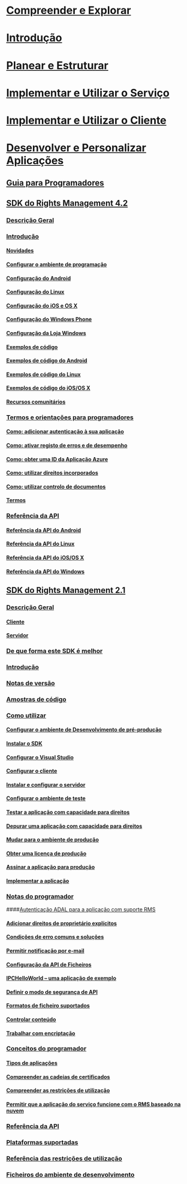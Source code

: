# [Compreender e Explorar](/rights-management/understand-explore/azure-rights-management)
# [Introdução](/rights-management/get-started/requirements-azure-rms)
# [Planear e Estruturar](/rights-management/plan-design/deployment-roadmap)
# [Implementar e Utilizar o Serviço](/rights-management/deploy-use/activate-service)
# [Implementar e Utilizar o Cliente](/rights-management/rms-client/use-client)
# [Desenvolver e Personalizar Aplicações](developers-guide.md)
## [Guia para Programadores](developers-guide.md)
## [SDK do Rights Management 4.2](active-directory-rights-management-services-multi-platform-thin-client-sdk-portal.md)
### [Descrição Geral](overview.md)
### [Introdução](get-started.md)
#### [Novidades](release-notes.md)
#### [Configurar o ambiente de programação](setup-Developer-environment.md)
#### [Configuração do Android](android-sdk.md)
#### [Configuração do Linux](linux-setup.md)
#### [Configuração do iOS e OS X](ios-sdk.md)
#### [Configuração do Windows Phone](windows-phone-apps.md)
#### [Configuração da Loja Windows](winrt-sdk.md)
#### [Exemplos de código](code-examples.md)
#### [Exemplos de código do Android](android-code.md)
#### [Exemplos de código do Linux](linux-c-code-examples.md)
#### [Exemplos de código do iOS/OS X](ios-os-x-code-examples.md)
#### [Recursos comunitários](community-resources.md)
### [Termos e orientações para programadores](core-concepts.md)
#### [Como: adicionar autenticação à sua aplicação](authentication-integration.md)
#### [Como: ativar registo de erros e de desempenho](enabling-logging.md)
#### [Como: obter uma ID da Aplicação Azure](application-id.md)
#### [Como: utilizar direitos incorporados](built-in-rights-usage-restriction-reference.md)
#### [Como: utilizar controlo de documentos](how-to-use-document-tracking.md)
#### [Termos](terms.md)
### [Referência da API](api-reference-4-2.md)
#### [Referência da API do Android](android-namespaces.md)
#### [Referência da API do Linux](linux-c-api-reference.md)
#### [Referência da API do iOS/OS X](/rights-management/sdk/4.2/api/iOS/iOS)
#### [Referência da API do Windows](/rights-management/sdk/4.2/api/winrt/Microsoft.RightsManagement)
## [SDK do Rights Management 2.1](microsoft-information-protection-and-control-client-portal.md)
### [Descrição Geral](ad-rms-overview.md)
#### [Cliente](ad-rms-client.md)
#### [Servidor](ad-rms-server.md)
### [De que forma este SDK é melhor](differences-between-ad-rms-and-ad-rms-2-0.md)
### [Introdução](getting-started-with-ad-rms-2-0.md)
### [Notas de versão](release-notes-rtm.md)
### [Amostras de código](samples.md)
### [Como utilizar](how-to-use-msipc.md)
#### [Configurar o ambiente de Desenvolvimento de pré-produção](how-to-set-up-the-pre-production-Development-environment.md)
#### [Instalar o SDK](create-your-first-rights-aware-application.md)
#### [Configurar o Visual Studio](how-to-configure-a-visual-studio-project-to-use-the-ad-rms-sdk-2-0.md)
#### [Configurar o cliente](how-to-configure-the-ad-rms-client-2-0.md)
#### [Instalar e configurar o servidor](how-to-install-and-configure-an-rms-server.md)
#### [Configurar o ambiente de teste](how-to-set-up-your-test-environment.md)
#### [Testar a aplicação com capacidade para direitos](running-your-first-application.md)
#### [Depurar uma aplicação com capacidade para direitos](debugging-applications-that-use-ad-rms.md)
#### [Mudar para o ambiente de produção](switching-to-the-production-environment.md)
#### [Obter uma licença de produção](obtaining-a-production-license.md)
#### [Assinar a aplicação para produção](signing-your-application-for-production.md)
#### [Implementar a aplicação](deploying-your-application.md)
### [Notas do programador](Developer-notes.md)
####[Autenticação ADAL para a aplicação com suporte RMS](ADAL-authentication.md)
#### [Adicionar direitos de proprietário explícitos](add-explicit-owner-rights.md)
#### [Condições de erro comuns e soluções](common-error-conditions-and-solutions.md)
#### [Permitir notificação por e-mail](how-to-enable-email-notification.md)
#### [Configuração da API de Ficheiros](file-api-configuration.md)
#### [IPCHelloWorld – uma aplicação de exemplo](how-to-build-your-first-application.md)
#### [Definir o modo de segurança de API](setting-the-api-security-mode-api-mode.md)
#### [Formatos de ficheiro suportados](supported-file-formats.md)
#### [Controlar conteúdo](tracking-content.md)
#### [Trabalhar com encriptação](working-with-encryption.md)
### [Conceitos do programador](ad-rms-concepts-nav.md)
#### [Tipos de aplicações](application-types.md)
#### [Compreender as cadeias de certificados](understanding-certificate-chains.md)
#### [Compreender as restrições de utilização](understanding-usage-restrictions.md)
#### [Permitir que a aplicação do serviço funcione com o RMS baseado na nuvem](how-to-use-file-api-with-aadrm-cloud.md)
### [Referência da API](api-reference-2-1.md)
### [Plataformas suportadas](supported-platforms.md)
### [Referência das restrições de utilização](usage-restriction-reference.md)
### [Ficheiros do ambiente de desenvolvimento](sdk-elements.md)


<!--HONumber=May16_HO2-->



